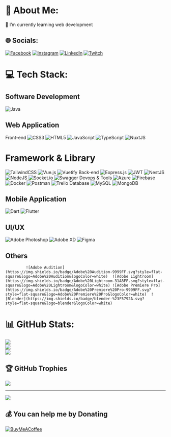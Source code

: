 # 💫 About Me:
🌱 I’m currently learning web development

## 🌐 Socials:
[![Facebook](https://img.shields.io/badge/Facebook-%231877F2.svg?logo=Facebook&logoColor=white)](https://facebook.com/Redcats001) [![Instagram](https://img.shields.io/badge/Instagram-%23E4405F.svg?logo=Instagram&logoColor=white)](https://instagram.com/kanverse__) [![LinkedIn](https://img.shields.io/badge/LinkedIn-%230077B5.svg?logo=linkedin&logoColor=white)](https://linkedin.com/in/nonthakorn-inthong) [![Twitch](https://img.shields.io/badge/Twitch-%239146FF.svg?logo=Twitch&logoColor=white)](https://twitch.tv/selxiz) 

# 💻 Tech Stack:
## Software Development
![Java](https://img.shields.io/badge/java-%23ED8B00.svg?style=flat-square&logo=java&logoColor=white)
## Web Application
Front-end
![CSS3](https://img.shields.io/badge/css3-%231572B6.svg?style=flat-square&logo=css3&logoColor=white) ![HTML5](https://img.shields.io/badge/html5-%23E34F26.svg?style=flat-square&logo=html5&logoColor=white) ![JavaScript](https://img.shields.io/badge/javascript-%23323330.svg?style=flat-square&logo=javascript&logoColor=%23F7DF1E) ![TypeScript](https://img.shields.io/badge/typescript-%23007ACC.svg?style=flat-square&logo=typescript&logoColor=white) ![NuxtJS](https://img.shields.io/badge/Nuxt-black?style=flat-square&logo=nuxt.js&logoColor=white)
# Framework & Library
![TailwindCSS](https://img.shields.io/badge/tailwindcss-%2338B2AC.svg?style=flat-square&logo=tailwind-css&logoColor=white) ![Vue.js](https://img.shields.io/badge/vuejs-%2335495e.svg?style=flat-square&logo=vuedotjs&logoColor=%234FC08D) ![Vuetify](https://img.shields.io/badge/Vuetify-1867C0?style=flat-square&logo=vuetify&logoColor=AEDDFF)
Back-end
![Express.js](https://img.shields.io/badge/express.js-%23404d59.svg?style=flat-square&logo=express&logoColor=%2361DAFB) ![JWT](https://img.shields.io/badge/JWT-black?style=flat-square&logo=JSON%20web%20tokens) ![NestJS](https://img.shields.io/badge/nestjs-%23E0234E.svg?style=flat-square&logo=nestjs&logoColor=white) ![NodeJS](https://img.shields.io/badge/node.js-6DA55F?style=flat-square&logo=node.js&logoColor=white) ![Socket.io](https://img.shields.io/badge/Socket.io-black?style=flat-square&logo=socket.io&badgeColor=010101) ![Swagger](https://img.shields.io/badge/-Swagger-%23Clojure?style=flat-square&logo=swagger&logoColor=white)
Devops & Tools
![Azure](https://img.shields.io/badge/azure-%230072C6.svg?style=flat-square&logo=azure-devops&logoColor=white) ![Firebase](https://img.shields.io/badge/firebase-%23039BE5.svg?style=flat-square&logo=firebase) ![Docker](https://img.shields.io/badge/docker-%230db7ed.svg?style=flat-square&logo=docker&logoColor=white) ![Postman](https://img.shields.io/badge/Postman-FF6C37?style=flat-square&logo=postman&logoColor=white) ![Trello](https://img.shields.io/badge/Trello-%23026AA7.svg?style=flat-square&logo=Trello&logoColor=white)
Database
![MySQL](https://img.shields.io/badge/mysql-%2300f.svg?style=flat-square&logo=mysql&logoColor=white) ![MongoDB](https://img.shields.io/badge/MongoDB-%234ea94b.svg?style=flat-square&logo=mongodb&logoColor=white)
## Mobile Application
![Dart](https://img.shields.io/badge/dart-%230175C2.svg?style=flat-square&logo=dart&logoColor=white) ![Flutter](https://img.shields.io/badge/Flutter-%2302569B.svg?style=flat-square&logo=Flutter&logoColor=white)
## UI/UX
![Adobe Photoshop](https://img.shields.io/badge/adobephotoshop-%2331A8FF.svg?style=flat-square&logo=adobephotoshop&logoColor=white) ![Adobe XD](https://img.shields.io/badge/Adobe%20XD-470137?style=flat-square&logo=Adobe%20XD&logoColor=#FF61F6) 	![Figma](https://img.shields.io/badge/figma-%23F24E1E.svg?style=flat-square&logo=figma&logoColor=white) 
## Others
             ![Adobe Audition](https://img.shields.io/badge/Adobe%20Audition-9999FF.svg?style=flat-square&logo=Adobe%20Audition&logoColor=white)  ![Adobe Lightroom](https://img.shields.io/badge/Adobe%20Lightroom-31A8FF.svg?style=flat-square&logo=Adobe%20Lightroom&logoColor=white) ![Adobe Premiere Pro](https://img.shields.io/badge/Adobe%20Premiere%20Pro-9999FF.svg?style=flat-square&logo=Adobe%20Premiere%20Pro&logoColor=white)  ![Blender](https://img.shields.io/badge/blender-%23F5792A.svg?style=flat-square&logo=blender&logoColor=white)   
# 📊 GitHub Stats:
![](https://github-readme-stats.vercel.app/api?username=redcats002&theme=dark&hide_border=true&include_all_commits=true&count_private=true)<br/>
![](https://github-readme-streak-stats.herokuapp.com/?user=redcats002&theme=dark&hide_border=true)<br/>
![](https://github-readme-stats.vercel.app/api/top-langs/?username=redcats002&theme=dark&hide_border=true&include_all_commits=true&count_private=true&layout=compact)

## 🏆 GitHub Trophies
![](https://github-profile-trophy.vercel.app/?username=redcats002&theme=radical&no-frame=true&no-bg=true&margin-w=4)

---
[![](https://visitcount.itsvg.in/api?id=redcats002&icon=4&color=4)](https://visitcount.itsvg.in)

  ## 💰 You can help me by Donating
  [![BuyMeACoffee](https://img.shields.io/badge/Buy%20Me%20a%20Coffee-ffdd00?style=for-the-badge&logo=buy-me-a-coffee&logoColor=black)](https://buymeacoffee.com/redcats002) 

  <!-- Proudly created with GPRM ( https://gprm.itsvg.in ) -->
  
